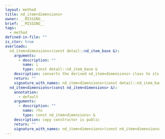 ```yaml
---
layout: method
title: nd_item<dimensions>
owner: __MISSING__
brief: __MISSING__
tags:
  - method
defined-in-file: ""
is_ctor: true
overloads:
  nd_item<dimensions>(const detail::nd_item_base &):
    arguments:
      - description: ""
        name: i
        type: const detail::nd_item_base &
    description: converts the derived nd_item<dimensions> class to its base class Its as for APIs that use id structs.
    return: ""
    signature_with_names: nd_item<dimensions>(const detail::nd_item_base & i)
  nd_item<dimensions>(const nd_item<dimensions> &):
    annotation:
      - default
    arguments:
      - description: ""
        name: rhs
        type: const nd_item<dimensions> &
    description: copy constructor is public
    return: ""
    signature_with_names: nd_item<dimensions>(const nd_item<dimensions> & rhs)
---
```

